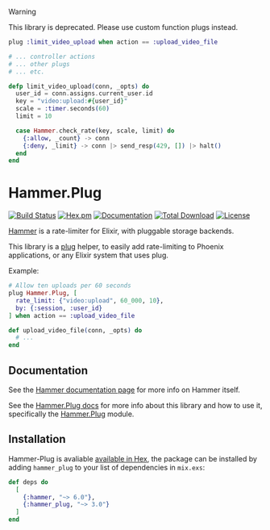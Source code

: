 > [!WARNING]
> This library is deprecated. Please use custom function plugs instead.

```elixir
plug :limit_video_upload when action == :upload_video_file

# ... controller actions
# ... other plugs
# ... etc.

defp limit_video_upload(conn, _opts) do
  user_id = conn.assigns.current_user.id
  key = "video:upload:#{user_id}"
  scale = :timer.seconds(60)
  limit = 10

  case Hammer.check_rate(key, scale, limit) do
    {:allow, _count} -> conn
    {:deny, _limit} -> conn |> send_resp(429, []) |> halt()
  end
end
```

# Hammer.Plug

[![Build Status](https://github.com/ExHammer/hammer-plug/actions/workflows/ci.yml/badge.svg)](https://github.com/ExHammer/hammer-plug/actions/workflows/ci.yml) [![Hex.pm](https://img.shields.io/hexpm/v/hammer_plug.svg)](https://hex.pm/packages/hammer_plug) [![Documentation](https://img.shields.io/badge/documentation-gray)](https://hexdocs.pm/hammer_plug)
[![Total Download](https://img.shields.io/hexpm/dt/hammer_plug.svg)](https://hex.pm/packages/hammer_plug)
[![License](https://img.shields.io/hexpm/l/hammer_plug.svg)](https://github.com/ExHammer/hammer-plug/blob/master/LICENSE.md)

[Hammer](https://github.com/ExHammer/hammer) is a rate-limiter for Elixir, with pluggable storage backends.

This library is a [plug](https://hexdocs.pm/plug/readme.html) helper, to easily add rate-limiting to Phoenix applications,
or any Elixir system that uses plug.

Example:

```elixir
# Allow ten uploads per 60 seconds
plug Hammer.Plug, [
  rate_limit: {"video:upload", 60_000, 10},
  by: {:session, :user_id}
] when action == :upload_video_file

def upload_video_file(conn, _opts) do
  # ...
end
```

## Documentation

See the [Hammer documentation page](https://hexdocs.pm/hammer) for more info on Hammer itself.

See the [Hammer.Plug docs](https://hexdocs.pm/hammer_plug) for more info about this library and how to use it, specifically the [Hammer.Plug](https://hexdocs.pm/hammer_plug/Hammer.Plug.html#content) module.


## Installation

Hammer-Plug is avaliable [available in Hex](https://hex.pm/docs/publish), the package can be installed by adding `hammer_plug` to your list of dependencies in `mix.exs`:

```elixir
def deps do
  [
    {:hammer, "~> 6.0"},
    {:hammer_plug, "~> 3.0"}
  ]
end
```
